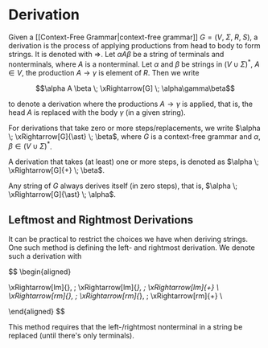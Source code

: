 # Derivation

Given a [[Context-Free Grammar|context-free grammar]] $G = (V, \; \Sigma, \; R, \; S)$, a derivation is the process of applying productions from head to body to form strings. It is denoted with $\Rightarrow$. Let $\alpha A \beta$ be a string of terminals and nonterminals, where $A$ is a nonterminal. Let $\alpha$ and $\beta$ be strings in $(V \; \cup \; \Sigma)^{\ast}$, $A \in V$, the production $A \to \gamma$ is element of $R$. Then we write 

$$\alpha A \beta \; \xRightarrow[G] \; \alpha\gamma\beta$$

to denote a derivation where the productions $A \to \gamma$ is applied, that is, the head $A$ is replaced with the body $\gamma$ (in a given string).

For derivations that take zero or more steps/replacements, we write $\alpha \; \xRightarrow[G]{\ast} \; \beta$, where $G$ is a context-free grammar and $\alpha, \beta \in (V \; \cup \; \Sigma)^{\ast}$. 

A derivation that takes (at least) one or more steps, is denoted as $\alpha \; \xRightarrow[G]{+} \; \beta$.

Any string of $G$ always derives itself (in zero steps), that is, $\alpha \; \xRightarrow[G]{\ast} \; \alpha$.

## Leftmost and Rightmost Derivations
It can be practical to restrict the choices we have when deriving strings. One such method is defining the left- and rightmost derivation. We denote such a derivation with 

$$
\begin{aligned}

\xRightarrow[lm]{}, \; \xRightarrow[lm]{*}, \; \xRightarrow[lm]{+}  \\
\xRightarrow[rm]{}, \; \xRightarrow[rm]{*}, \; \xRightarrow[rm]{+}  \\

\end{aligned}
$$

This method requires that the left-/rightmost nonterminal in a string be replaced (until there's only terminals).
